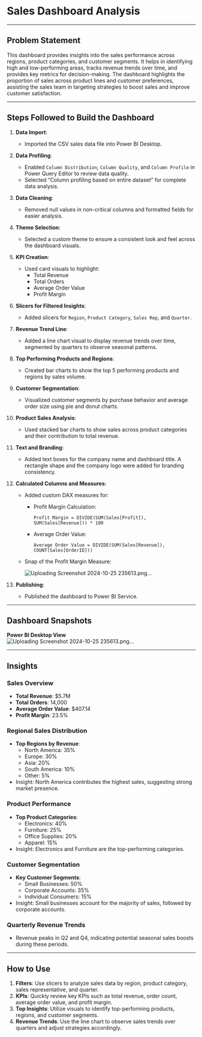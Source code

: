 # Sales Dashboard Analysis


---

## Problem Statement

This dashboard provides insights into the sales performance across regions, product categories, and customer segments. It helps in identifying high and low-performing areas, tracks revenue trends over time, and provides key metrics for decision-making. The dashboard highlights the proportion of sales across product lines and customer preferences, assisting the sales team in targeting strategies to boost sales and improve customer satisfaction.

---

## Steps Followed to Build the Dashboard

1. **Data Import**:
   - Imported the CSV sales data file into Power BI Desktop.

2. **Data Profiling**:
   - Enabled `Column Distribution`, `Column Quality`, and `Column Profile` in Power Query Editor to review data quality.
   - Selected “Column profiling based on entire dataset” for complete data analysis.

3. **Data Cleaning**:
   - Removed null values in non-critical columns and formatted fields for easier analysis.

4. **Theme Selection**:
   - Selected a custom theme to ensure a consistent look and feel across the dashboard visuals.

5. **KPI Creation**:
   - Used card visuals to highlight:
     - Total Revenue
     - Total Orders
     - Average Order Value
     - Profit Margin

6. **Slicers for Filtered Insights**:
   - Added slicers for `Region`, `Product Category`, `Sales Rep`, and `Quarter`.

7. **Revenue Trend Line**:
   - Added a line chart visual to display revenue trends over time, segmented by quarters to observe seasonal patterns.

8. **Top Performing Products and Regions**:
   - Created bar charts to show the top 5 performing products and regions by sales volume.

9. **Customer Segmentation**:
   - Visualized customer segments by purchase behavior and average order size using pie and donut charts.

10. **Product Sales Analysis**:
    - Used stacked bar charts to show sales across product categories and their contribution to total revenue.

11. **Text and Branding**:
    - Added text boxes for the company name and dashboard title. A rectangle shape and the company logo were added for branding consistency.

12. **Calculated Columns and Measures**:
    - Added custom DAX measures for:
      - Profit Margin Calculation:
        ```DAX
        Profit Margin = DIVIDE(SUM(Sales[Profit]), SUM(Sales[Revenue])) * 100
        ```
      - Average Order Value:
        ```DAX
        Average Order Value = DIVIDE(SUM(Sales[Revenue]), COUNT(Sales[OrderID]))
        ```
    - Snap of the Profit Margin Measure:

      ![Uploading Screenshot 2024-10-25 235613.png…]()

13. **Publishing**:
    - Published the dashboard to Power BI Service.

---

## Dashboard Snapshots

**Power BI Desktop View**  
      ![Uploading Screenshot 2024-10-25 235613.png…]()

---

## Insights

### Sales Overview

- **Total Revenue**: $5.7M
- **Total Orders**: 14,000
- **Average Order Value**: $407.14
- **Profit Margin**: 23.5%

### Regional Sales Distribution

- **Top Regions by Revenue**:
  - North America: 35%
  - Europe: 30%
  - Asia: 20%
  - South America: 10%
  - Other: 5%
- Insight: North America contributes the highest sales, suggesting strong market presence.

### Product Performance

- **Top Product Categories**:
  - Electronics: 40%
  - Furniture: 25%
  - Office Supplies: 20%
  - Apparel: 15%
- Insight: Electronics and Furniture are the top-performing categories.

### Customer Segmentation

- **Key Customer Segments**:
  - Small Businesses: 50%
  - Corporate Accounts: 35%
  - Individual Consumers: 15%
- Insight: Small businesses account for the majority of sales, followed by corporate accounts.

### Quarterly Revenue Trends

- Revenue peaks in Q2 and Q4, indicating potential seasonal sales boosts during these periods.

---

## How to Use

1. **Filters**: Use slicers to analyze sales data by region, product category, sales representative, and quarter.
2. **KPIs**: Quickly review key KPIs such as total revenue, order count, average order value, and profit margin.
3. **Top Insights**: Utilize visuals to identify top-performing products, regions, and customer segments.
4. **Revenue Trends**: Use the line chart to observe sales trends over quarters and adjust strategies accordingly.

